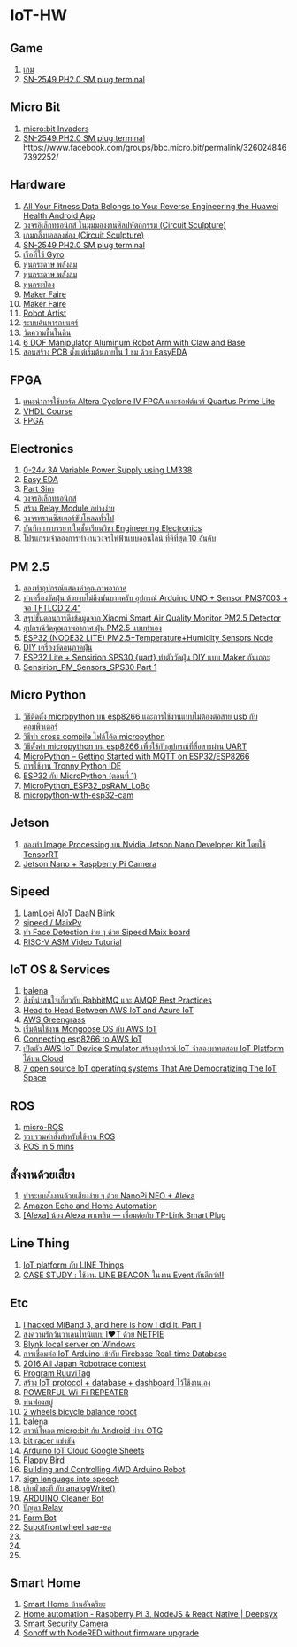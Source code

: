 # IoT-HW

<h2>Game </h2>
<ol>    
    <li> <a href="https://www.facebook.com/watch/?ref=saved&v=525164738004132/">เกม</a></li>    
    <li> <a href="https://www.mcucity.com/product/1797/sn-2549-ph2-0-sm-plug-terminal-spring-clamp-terminals-crimping-tool-crimping-pliers-for-d-sub-termin">SN-2549 PH2.0 SM plug terminal</a></li>        
</ol>  

<h2>Micro Bit </h2>
<ol>    
    <li> <a href="https://www.facebook.com/watch/?ref=saved&v=1081205105393593">micro:bit Invaders</a></li>    
    <li> <a href="https://www.mcucity.com/product/1797/sn-2549-ph2-0-sm-plug-terminal-spring-clamp-terminals-crimping-tool-crimping-pliers-for-d-sub-termin">SN-2549 PH2.0 SM plug terminal</a></li>      
    https://www.facebook.com/groups/bbc.micro.bit/permalink/3260248467392252/    
</ol>  

<h2>Hardware </h2>
<ol>    
    <li> <a href="https://media.ccc.de/v/eh19-186-all-your-fitness-data-belongs-to-you-reverse-engineering-the-huawei-health-android-app#t=1755">All Your Fitness Data Belongs to You: Reverse Engineering the Huawei Health Android App</a></li>
    <li> <a href="https://www.facebook.com/groups/arduino.thai/permalink/2156601164382649/">วงจรอิเล็กทรอนิกส์ ในมุมมองงานศิลปหัตถกรรม (Circuit Sculpture)</a></li>    
    <li> <a href="https://www.facebook.com/watch/?ref=saved&v=525164738004132">เกมกลิ้งบอลลงช่อง (Circuit Sculpture)</a></li>        
    <li> <a href="https://www.mcucity.com/product/1797/sn-2549-ph2-0-sm-plug-terminal-spring-clamp-terminals-crimping-tool-crimping-pliers-for-d-sub-termin">SN-2549 PH2.0 SM plug terminal</a></li>    
    <li> <a href="https://www.facebook.com/watch/?v=499418133841971&extid=GdilLd8bDxgOJGdq">เรือที่ใช้ Gyro</a></li>
    <li> <a href="https://www.facebook.com/shodelta/videos/875454352643763/">หุ่นกระดาษ พลังลม</a></li>       
    <li> <a href="https://www.facebook.com/watch/?ref=saved&v=10156983437809369">หุ่นกระดาษ พลังลม</a></li>     
    <li> <a href="https://www.facebook.com/maggiemok1011/videos/153545172194224/">หุ่นกระป๋อง</a></li>        
    <li> <a href="https://www.facebook.com/makerfairebangkok/posts/2044262732501534">Maker Faire</a></li>    
    <li> <a href="https://www.facebook.com/makerfairebangkok/posts/2044683895792751">Maker Faire</a></li>   
    <li> <a href="https://www.facebook.com/watch/?ref=saved&v=926309387820692">Robot Artist</a></li>       
    <li> <a href="https://www.facebook.com/watch/?ref=saved&v=323592642102831">ระบบค้นหารถยนตร์</a></li>     
    <li> <a href="https://www.facebook.com/groups/1797112293924050/permalink/2367278573574083/">วัดความชื้นในดิน</a></li> 
    <li> <a href="https://www.youtube.com/watch?v=GRNKYtz0jxQ/">6 DOF Manipulator Aluminum Robot Arm with Claw and Base</a></li>      
    <li> <a href="https://www.youtube.com/watch?v=6uFySFdBe-M">สอนสร้าง PCB ตั้งแต่เริ่มต้นภายใน 1 ชม ด้วย EasyEDA</a></li> 
</ol>  
    
<h2>FPGA </h2>
<ol>    
  <li> <a href="https://www.iot.eng.kmutnb.ac.th/pub/docs/2019/quartus_prime_lite_cyc4_leds/?fbclid=IwAR0ti6brRmTEv5hd_bp83x2aNc69f_NDDrtxD_VAkJ3FTYCalsh15DbqYDI">แนะนำการใช้บอร์ด Altera Cyclone IV FPGA และซอฟต์แวร์ Quartus Prime Lite </a></li>
  <li> <a href="http://narong.ece.engr.tu.ac.th/vhdl/">VHDL Course</a></li>
  <li> <a href="https://forfpgadesign.wordpress.com/2017/01/27/first-blog-post/">FPGA</a></li>    
</ol>

<h2>Electronics</h2>
<ol>   
  <li> <a href="https://circuitdigest.com/microcontroller-projects/0-24v-variable-dc-power-supply-using-arduino">0-24v 3A Variable Power Supply using LM338</a></li>
  <li> <a href="https://easyeda.com/editor">Easy EDA</a></li>  
  <li> <a href="https://www.partsim.com/simulator#">Part Sim</a></li>  
  <li> <a href="https://www.eanic.com/">วงจรอิเล็กทรอนิกส์</a></li>  
  <li> <a href="http://bungmus.blogspot.com/2017/02/relay-module-embedded-system-raspberry.html">สร้าง Relay Module อย่างง่าย</a></li>    
  <li> <a href="https://www.eanic.com/transistor-driver-load-circuits/">วงจรทรานซิสเตอร์ขับโหลดทั่วไป</a></li>   
  <li> <a href="https://www.youtube.com/watch?v=J36uCa7lgbk&fbclid=IwAR3-v3mjpETzhXHit9qfrP2XYC-CZQQwFV2oUj-Jt0n0FPzRl67QfEM-bQs">บันทึกการบรรยายในชั้นเรียนวิชา Engineering Electronics</a></li>   
  <li> <a href="http://www.ayarafun.com/2016/03/top-10-online-electronics-design-automation/">โปรแกรมจำลองการทำงานวงจรไฟฟ้าแบบออนไลน์ ที่ดีที่สุด 10 อันดับ</a></li>      
</ol>

<h2>PM 2.5</h2>
<ol>  
  <li> <a href="https://www.facebook.com/watch/?v=321373741824329">ลองทำอุปกรณ์แสดงค่าคุณภาพอากาศ</a></li> 
  <li> <a href="https://www.facebook.com/groups/arduino.thai/permalink/1847728288603273/">ทำเครื่องวัดฝุ่น ด้วยงบไม่ถึงพันบาทครับ อุปกรณ์ Arduino UNO + Sensor PMS7003 + จอ TFTLCD 2.4"</a></li> 
  <li> <a href="http://www.somkiat.cc/pm2-5-from-xiaomi-smart-air-quality/?fbclid=IwAR2myiB8lZQIhtBpWSxrJxC8h918P_mncsxFCUju7V3vJ3QTWY951Npg0tA">
สรุปขั้นตอนการดึงข้อมูลจาก Xiaomi Smart Air Quality Monitor PM2.5 Detector</a></li> 
  <li> <a href="http://www.ayarafun.com/2019/02/how-to-diy-pm25-meter/?fbclid=IwAR0mEAbw7x09bdfYUnPjcRChrw63yG20oMhBY9oaF0z7G6u8gVmv1iAfP6w">อุปกรณ์วัดคุณภาพอากาศ ฝุ่น PM2.5 แบบทำเอง</a></li> 
  <li> <a href="http://ton.packetlove.com/blog/iot/esp32-node32-lite-pm25-temperature-humidity-sensors-node.html?fbclid=IwAR3NP8TCJTlOGMdW6r3coPccg-paZZ3VsxhCWpdJGipDmNORVSf2177zH-Q">ESP32 (NODE32 LITE) PM2.5+Temperature+Humidity Sensors Node</a></li> 
  <li> <a href="https://www.facebook.com/notes/cyberk-kob/diy-%E0%B9%80%E0%B8%84%E0%B8%A3%E0%B8%B7%E0%B9%88%E0%B8%AD%E0%B8%87%E0%B8%A7%E0%B8%B1%E0%B8%94%E0%B8%AD%E0%B8%99%E0%B8%B8%E0%B8%A0%E0%B8%B2%E0%B8%84%E0%B8%9D%E0%B8%B8%E0%B9%88%E0%B8%99/2481885388520506/">DIY เครื่องวัดอนุภาคฝุ่น</a></li> 
  <li> <a href="https://jackrobotics.me/esp32-lite-sensirion-sps30-uart-%E0%B8%97%E0%B8%B3%E0%B8%95%E0%B8%B1%E0%B8%A7%E0%B8%A7%E0%B8%B1%E0%B8%94%E0%B8%9D%E0%B8%B8%E0%B9%88%E0%B8%99-diy-%E0%B9%81%E0%B8%9A%E0%B8%9A-maker-%E0%B8%81%E0%B8%B1%E0%B8%99%E0%B9%80%E0%B8%96%E0%B8%AD%E0%B8%B0-cbeaba5fbcf5">ESP32 Lite + Sensirion SPS30 {uart} ทำตัววัดฝุ่น DIY แบบ Maker กันเถอะ</a></li> 
  <li> <a href="https://medium.com/@waratep/sensirion-pm-sensors-sps30-edf7e966734d">Sensirion_PM_Sensors_SPS30 Part 1</a></li> 
</ol>

<h2>Micro Python</h2>
<ol>  
  <li> <a href="https://medium.com/@aid402/%E0%B8%A7%E0%B8%B4%E0%B8%98%E0%B8%B5%E0%B8%95%E0%B8%B4%E0%B8%94%E0%B8%95%E0%B8%B1%E0%B9%89%E0%B8%87-micropython-%E0%B8%9A%E0%B8%99-esp8266-%E0%B9%81%E0%B8%A5%E0%B8%B0%E0%B8%81%E0%B8%B2%E0%B8%A3%E0%B9%83%E0%B8%8A%E0%B9%89%E0%B8%87%E0%B8%B2%E0%B8%99%E0%B9%81%E0%B8%9A%E0%B8%9A%E0%B9%84%E0%B8%A1%E0%B9%88%E0%B8%95%E0%B9%89%E0%B8%AD%E0%B8%87%E0%B8%95%E0%B9%88%E0%B8%AD%E0%B8%AA%E0%B8%B2%E0%B8%A2-usb-%E0%B8%81%E0%B8%B1%E0%B8%9A%E0%B8%84%E0%B8%AD%E0%B8%A1%E0%B8%9E%E0%B8%B4%E0%B8%A7%E0%B9%80%E0%B8%95%E0%B8%AD%E0%B8%A3%E0%B9%8C-d3de7b380777">วิธีติดตั้ง micropython บน esp8266 และการใช้งานแบบไม่ต้องต่อสาย usb กับคอมพิวเตอร์</a></li> 
  <li> <a href="https://medium.com/@aid402/%E0%B8%A7%E0%B8%B4%E0%B8%98%E0%B8%B5%E0%B8%97%E0%B8%B3-cross-compile-%E0%B9%84%E0%B8%9F%E0%B8%A5%E0%B9%8C%E0%B9%82%E0%B8%84%E0%B9%89%E0%B8%94-micropython-e57f61ab60b3">วิธีทำ cross compile ไฟล์โค้ด micropython</a></li> 
  <li> <a href="https://medium.com/@aid402/%E0%B8%A7%E0%B8%B4%E0%B8%98%E0%B8%B5%E0%B8%95%E0%B8%B1%E0%B9%89%E0%B8%87%E0%B8%84%E0%B9%88%E0%B8%B2-micropython-%E0%B8%9A%E0%B8%99-esp8266-%E0%B9%83%E0%B8%AB%E0%B9%89%E0%B9%83%E0%B8%8A%E0%B9%89%E0%B8%81%E0%B8%B1%E0%B8%9A%E0%B8%AD%E0%B8%B8%E0%B8%9B%E0%B8%81%E0%B8%A3%E0%B8%93%E0%B9%8C%E0%B8%97%E0%B8%B5%E0%B9%88%E0%B8%AA%E0%B8%B7%E0%B9%88%E0%B8%AD%E0%B8%AA%E0%B8%B2%E0%B8%A3%E0%B8%9C%E0%B9%88%E0%B8%B2%E0%B8%99-uart-%E0%B9%84%E0%B8%94%E0%B9%89-59e7e41d5a94">วิธีตั้งค่า micropython บน esp8266 เพื่อใช้กับอุปกรณ์ที่สื่อสารผ่าน UART</a></li> 
  <li> <a href="https://randomnerdtutorials.com/micropython-mqtt-esp32-esp8266/?fbclid=IwAR1W9NRXAzz1v2xAu___XI1HRw4ZB6suMHwYmvNOERDXpNBWvNVrt3Ymn1g">MicroPython – Getting Started with MQTT on ESP32/ESP8266</a></li>     
  <li> <a href="https://www.facebook.com/groups/109676182999340/permalink/329573194342970/">การใช้งาน Tronny Python IDE</a></li> 
  <li> <a href="https://medium.com/@apisake/esp32-%E0%B8%81%E0%B8%B1%E0%B8%9A-micropython-%E0%B8%95%E0%B8%AD%E0%B8%99%E0%B8%97%E0%B8%B5%E0%B9%88-1-7ad1a6f0fe8e">ESP32 กับ MicroPython (ตอนที่ 1)</a></li> 
  <li> <a href="https://github.com/loboris/MicroPython_ESP32_psRAM_LoBo?fbclid=IwAR1tLrbSQBzQ2A2uBDO4ZH4NnbhIQKLdOeSzgK6cNN9KeSuirbShLDUcqZo">MicroPython_ESP32_psRAM_LoBo</a></li> 
  <li> <a href="https://github.com/tsaarni/micropython-with-esp32-cam?fbclid=IwAR1VqPAP2HiZujyiq2OuckWN-wDxz2wRKrvRbIrQbKKVqhY0YOUFJLOaqMo">
micropython-with-esp32-cam </a></li>         
</ol>    

<h2>Jetson</h2>
<ol>  
  <li> <a href="https://medium.com/@dnjooiopa/%E0%B8%A5%E0%B8%AD%E0%B8%87%E0%B8%97%E0%B8%B3-ai-%E0%B9%81%E0%B8%A5%E0%B8%B0-image-processing-%E0%B8%9A%E0%B8%99-nvidia-jetson-nano-developer-kit-%E0%B9%82%E0%B8%94%E0%B8%A2%E0%B9%83%E0%B8%8A%E0%B9%89-tensorrt-b212546b8ec1">ลองทำ Image Processing บน Nvidia Jetson Nano Developer Kit โดยใช้ TensorRT</a></li>   
  <li> <a href="https://www.jetsonhacks.com/2019/04/02/jetson-nano-raspberry-pi-camera/?fbclid=IwAR2Bwlnb8C5hwj1p80pP6zL5Q9CQfU5SAKmSAEJf4VZ78FkkhVZ1tOzgyU4">Jetson Nano + Raspberry Pi Camera</a></li>     
</ol>

<h2>Sipeed</h2>
<ol>  
    <li> <a href="https://medium.com/@lamloei.com/lamloei-aiot-daan-blink-317970ac8a61">LamLoei AIoT DaaN Blink</a></li>   
    <li> <a href="https://github.com/sipeed/MaixPy?fbclid=IwAR03uLcQRzAnuxw0RrRLKa82ILN4w1ALSOO9745UNREp7WaYDBGQbiHzDx0"> sipeed /
MaixPy </a></li>   
    <li> <a href="https://medium.com/chiang-mai-maker-club/%E0%B8%97%E0%B8%B3-face-detection-%E0%B8%87%E0%B9%88%E0%B8%B2%E0%B8%A2-%E0%B9%86-%E0%B8%94%E0%B9%89%E0%B8%A7%E0%B8%A2-sipeed-maix-board-a135f5a57af9">ทำ Face Detection ง่าย ๆ ด้วย Sipeed Maix board</a></li>   
    <li> <a href="https://docs.platformio.org/en/latest/tutorials/riscv/riscv_asm_video_tutorial.html?fbclid=IwAR114ucoJoCZ0pbPI4i7duaARK9rer37USEWq_SNBqNdUtPHTKIFxK6clS0">RISC-V ASM Video Tutorial</a></li>       
</ol>

<h2>IoT OS & Services</h2>
<ol>  
    <li> <a href="https://www.balena.io/what-is-balena/">balena</a></li>   
    <li> <a href="https://medium.com/iamgoangle/%E0%B8%AA%E0%B8%B4%E0%B9%88%E0%B8%87%E0%B8%97%E0%B8%B5%E0%B9%88%E0%B8%99%E0%B9%88%E0%B8%B2%E0%B8%AA%E0%B8%99%E0%B9%83%E0%B8%88%E0%B9%80%E0%B8%81%E0%B8%B5%E0%B9%88%E0%B8%A2%E0%B8%A7%E0%B8%81%E0%B8%B1%E0%B8%9A-rabbitmq-%E0%B9%81%E0%B8%A5%E0%B8%B0-amqp-best-practices-108f6076c330">สิ่งที่น่าสนใจเกี่ยวกับ RabbitMQ และ AMQP Best Practices</a></li>  
    <li> <a href="https://www.hackster.io/osman1853277/head-to-head-between-aws-iot-and-azure-iot-5bc777?fbclid=IwAR3gw8tXS5TOfSybF66GbPbbXdaxB8Op7EiSv9dnUFLJ7IQ_Uxy6bUQtB6I">Head to Head Between AWS IoT and Azure IoT</a></li>   
    <li> <a href="https://aws.amazon.com/th/blogs/aws/aws-greengrass-run-aws-lambda-functions-on-connected-devices/">AWS Greengrass</a></li>      
    <li> <a href="https://medium.com/mmp-li/mongoose-os-aws-iot-esp32-d56346b9b83b">เริ่มต้นใช้งาน Mongoose OS กับ AWS IoT</a></li>     
    <li> <a href="https://stackoverflow.com/questions/40378582/connecting-esp8266-to-aws-iot">Connecting esp8266 to AWS IoT</a></li>         
    <li> <a href="https://www.techtalkthai.com/aws-iot-device-simulator-is-announced/">เปิดตัว AWS IoT Device Simulator สร้างอุปกรณ์ IoT จำลองมาทดสอบ IoT Platform ได้บน Cloud</a></li>    
    <li> <a href="https://www.electronicsforu.com/resources/7-open-source-iot-operating-systems-democratizing-iot-space?utm_source=eotpage&utm_medium=eotpage&utm_campaign=eotpage&utm_content=eotposts">7 open source IoT operating systems That Are Democratizing The IoT Space</a></li>        
</ol>

<h2>ROS</h2>
<ol>  
  <li> <a href="https://micro-ros.github.io/?fbclid=IwAR3F0PnE9BaFCK8OzItoW-mIu2tz2p9V6sDIBBLHz6nzyrW_hYCcJ-rxJA0">micro-ROS</a></li> 
  <li> <a href="https://www.facebook.com/groups/thai.ros/permalink/1863601527064682/">รวบรวมคำสั่งสำหรับใช้งาน ROS</a></li> 
  <li> <a href="https://www.theconstructsim.com/ros-5-mins-039-setup-bash-setup-sh/?fbclid=IwAR1fyARgEeL5mWExTqgpD50MZsaEMX7PvbMKCmcKErlaqOQJn_q3CyfjywE">ROS in 5 mins</a></li>   
</ol>

<h2>สั่งงานด้วยเสียง</h2>
<ol>   
    <li> <a href="https://www.ioxhop.com/article/51/%E0%B8%97%E0%B8%B3%E0%B8%A3%E0%B8%B0%E0%B8%9A%E0%B8%9A%E0%B8%AA%E0%B8%B1%E0%B9%88%E0%B8%87%E0%B8%87%E0%B8%B2%E0%B8%99%E0%B8%94%E0%B9%89%E0%B8%A7%E0%B8%A2%E0%B9%80%E0%B8%AA%E0%B8%B5%E0%B8%A2%E0%B8%87%E0%B8%87%E0%B9%88%E0%B8%B2%E0%B8%A2-%E0%B9%86-%E0%B8%94%E0%B9%89%E0%B8%A7%E0%B8%A2-nanopi-neo-alexa">ทำระบบสั่งงานด้วยเสียงง่าย ๆ ด้วย NanoPi NEO + Alexa</a></li>  
    <li> <a href="http://www.makermusings.com/2015/07/13/amazon-echo-and-home-automation/">Amazon Echo and Home Automation</a></li>   
    <li> <a href="https://medium.com/sathittham/alexa-%E0%B8%99%E0%B9%89%E0%B8%AD%E0%B8%87-alexa-%E0%B8%9E%E0%B8%B2%E0%B9%80%E0%B8%9E%E0%B8%A5%E0%B8%B4%E0%B8%99-%E0%B9%80%E0%B8%8A%E0%B8%B7%E0%B9%88%E0%B8%AD%E0%B8%A1%E0%B8%95%E0%B9%88%E0%B8%AD%E0%B8%81%E0%B8%B1%E0%B8%9A-tp-link-smart-plug-c143c0f2168b#.hzk0djbxx">[Alexa] น้อง Alexa พาเพลิน — เชื่อมต่อกับ TP-Link Smart Plug</a></li>     
</ol>

<h2>Line Thing</h2>
<ol>  
    <li> <a href="https://medium.com/@benz20003/iot-platform-%E0%B8%81%E0%B8%B1%E0%B8%9A-line-things-e3ca439a74f3">IoT platform กับ LINE Things</a></li>   
    <li> <a href="https://medium.com/@abandon.cat/case-study-%E0%B9%83%E0%B8%8A%E0%B9%89%E0%B8%87%E0%B8%B2%E0%B8%99-line-beacon-%E0%B9%83%E0%B8%99%E0%B8%87%E0%B8%B2%E0%B8%99-event-%E0%B8%81%E0%B8%B1%E0%B8%99%E0%B8%94%E0%B8%B5%E0%B8%81%E0%B8%A7%E0%B9%88%E0%B8%B2-5b3e6fdbff23">CASE STUDY : ใช้งาน LINE BEACON ในงาน Event กันดีกว่า!!</a></li>     
</ol>  

<h2>Etc</h2>
<ol>   
  <li> <a href="https://medium.com/@yogeshojha/i-hacked-xiaomi-miband-3-and-here-is-how-i-did-it-43d68c272391">I hacked MiBand 3, and here is how I did it. Part I</a></li>   
    <li> <a href="https://medium.com/@chaveeissariyapat/%E0%B8%AA%E0%B9%88%E0%B8%87%E0%B8%84%E0%B8%A7%E0%B8%B2%E0%B8%A1%E0%B8%A3%E0%B8%B1%E0%B8%81%E0%B8%A7%E0%B8%B1%E0%B8%99%E0%B8%A7%E0%B8%B2%E0%B9%80%E0%B8%A5%E0%B8%99%E0%B9%84%E0%B8%97%E0%B8%99%E0%B9%8C%E0%B9%81%E0%B8%9A%E0%B8%9A-i-t-%E0%B8%94%E0%B9%89%E0%B8%A7%E0%B8%A2-netpie-98b6e12c88e2#.dwjdw87wk">ส่งความรักวันวาเลนไทน์แบบ I❤T ด้วย NETPIE</a></li>   
    <li> <a href="https://medium.com/@supotsaeea/blynk-local-server-on-windows-d1101bd8bea6">Blynk local server on Windows</a></li>   
    <li> <a href="http://www.daydev.com/iot/iot-arduino-with-firebase-real-time-database.html">การเชื่อมต่อ IoT Arduino เข้ากับ Firebase Real-time Database</a></li>     
    <li> <a href="https://www.youtube.com/watch?v=BPMBZBk7qQE&fbclid=IwAR16q8mHaPQw7A37wDc3C_ziXUd6IrGs3ZXBDl2Xs66cgWp-AYbM9_BU-Fs">2016 All Japan Robotrace contest</a></li>   
    <li> <a href="https://lab.ruuvi.com/espruino?fbclid=IwAR0THP0YfCMcRGZ7TtzpbcYM8tezbalEHaa_3bkTEd9uJGPqEAhYysqNfXc">Program RuuviTag</a></li>   
    <li> <a href="http://code.isaranu.com/node/2017/nodejs-iot-simple-protocol-dashboard.php">สร้าง IoT protocol + database + dashboard ไว้ใช้งานเอง</a></li>       
    <li> <a href="https://www.instructables.com/id/POWERFUL-Wi-Fi-REPEATER-NODE-MCU/">POWERFUL Wi-Fi REPEATER</a></li>       
    <li> <a href="https://www.facebook.com/watch/?v=818963711813144">พ่นฟองสบู่</a></li>       
    <li> <a href="https://www.facebook.com/watch/?v=518971445281045">2 wheels bicycle balance robot</a></li>           
    <li> <a href="https://www.balena.io/what-is-balena/">balena</a></li>    
    <li> <a href="https://medium.com/@kritsadaj/%E0%B8%94%E0%B8%B2%E0%B8%A7%E0%B8%99%E0%B9%8C%E0%B9%82%E0%B8%AB%E0%B8%A5%E0%B8%94-micro-bit-%E0%B8%81%E0%B8%B1%E0%B8%9A-android-%E0%B8%9C%E0%B9%88%E0%B8%B2%E0%B8%99-otg-925e8ae764d3">ดาวน์โหลด micro:bit กับ Android ผ่าน OTG</a></li>         
    <li> <a href="https://www.facebook.com/vsupacha.engrtu/videos/2252234894871213/">bit racer แข่งขัน</a></li>          
    <li> <a href="https://create.arduino.cc/projecthub/Arduino_Genuino/arduino-iot-cloud-google-sheets-integration-71b6bc?fbclid=IwAR0eLWiIV3x6JWIv_DA8wZXnS8h_9ilMNc98-VnIEIaezUNQwMVod11a4Zc">Arduino IoT Cloud Google Sheets</a></li>         
    <li> <a href="https://www.facebook.com/nat.wrw/videos/10156972909320347/">Flappy Bird</a></li>
    <li> <a href="https://www.youtube.com/watch?v=udz7qlHT400">Building and Controlling 4WD Arduino Robot</a></li>
    <li> <a href="https://www.facebook.com/interestingengineering/videos/1105114929558210/">sign language into speech</a></li>
    <li> <a href="https://www.facebook.com/menginventor/videos/863157680460805/">เลิกมั่วซะที กับ analogWrite()</a></li>
    <li> <a href="https://www.youtube.com/watch?v=osOUCuXLpXI">ARDUINO Cleaner Bot </a></li>
    <li> <a href="https://www.facebook.com/groups/arduino.thai/permalink/1141143199261789/">ปัญหา Relay</a></li>
    <li> <a href="https://www.facebook.com/FarmBot.io/videos/1039777656110661/">Farm Bot</a></li>
    <li> <a href="https://www.youtube.com/channel/UCyt09UeQcMrj8QUSr5BEmaQ/videos">Supotfrontwheel sae-ea</a></li>
    <li> <a href=""></a></li>
    <li> <a href=""></a></li>
    <li> <a href=""></a></li>
</ol>    
</ol>

<h2>Smart Home</h2>
<ol>  
    <li> <a href="http://news.ch3thailand.com/economy/45372">Smart Home บ้านอัจฉริยะ</a></li>   
    <li> <a href="https://www.youtube.com/watch?v=wh0OoLUTeM8">Home automation - Raspberry Pi 3, NodeJS & React Native | Deepsyx</a></li>   
    <li> <a href="https://www.hackster.io/hackershack/smart-security-camera-90d7bd">Smart Security Camera</a></li>       
    <li> <a href="https://medium.com/@supotsaeea/sonoff-with-nodered-without-firmware-upgrade-10ed3e33466d">Sonoff with NodeRED without firmware upgrade</a></li>         
</ol>  

